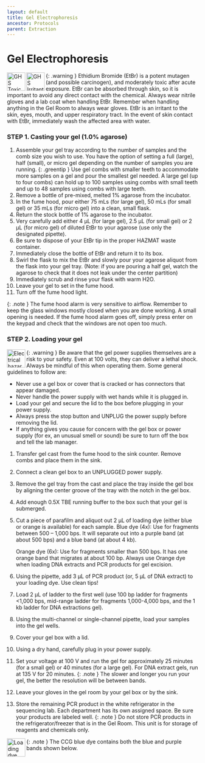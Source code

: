 ```yaml
---
layout: default
title: Gel Electrophoresis
ancestor: Protocols
parent: Extraction
---
```


# Gel Electrophoresis
{: .warning }
<img src='https://github.com/CCG-CAS/gh-pages/blob/main/assets/GHS-toxic.png?raw=true'
    alt="GHS Toxic" 
    width='48'
    align='left'>
<img src='https://github.com/CCG-CAS/gh-pages/blob/main/assets/GHS-irritant.png?raw=true'
    alt="GHS Irritant" 
    width='48'
    align='left'>
Ethidium Bromide (EtBr) is a potent mutagen (and possible carcinogen), and moderately toxic after acute exposure. EtBr can be absorbed through skin, so it is important to avoid any direct contact with the chemical. Always wear nitrile gloves and a lab coat when handling EtBr. Remember when handling anything in the Gel Room to always wear gloves. EtBr is an irritant to the skin, eyes, mouth, and upper respiratory tract. In the event of skin contact with EtBr, immediately wash the affected area with water.

### STEP 1. Casting your gel (1.0% agarose)

1. Assemble your gel tray according to the number of samples and the comb size you wish to use. You have the option of setting a full (large), half (small), or micro gel depending on the number of samples you are running.
    {: .greentip }
    Use gel combs with smaller teeth to accommodate more samples on a gel and pour the smallest gel needed. A large gel (up to four combs) can hold up to 100 samples using combs with small teeth and up to 48 samples using combs with large teeth.
2. Remove a bottle of pre-mixed, melted 1% agarose from the incubator.
3. In the fume hood, pour either 75 mLs (for large gel), 50 mLs (for small gel) or 35 mLs (for micro gel) into a clean, small flask.
4. Return the stock bottle of 1% agarose to the incubator.
5. Very carefully add either 4 µL (for large gel), 2.5 µL (for small gel) or 2 µL (for micro gel) of diluted EtBr to your agarose (use only the designated pipette).
6. Be sure to dispose of your EtBr tip in the proper HAZMAT waste container.
7. Immediately close the bottle of EtBr and return it to its box.
8. Swirl the flask to mix the EtBr and slowly pour your agarose aliquot from the flask into your gel tray. (Note: if you are pouring a half gel, watch the agarose to check that it does not leak under the center partition)
9. Immediately scrub and rinse your flask with warm H2O.
10. Leave your gel to set in the fume hood.
11. Turn off the fume hood light.

{: .note }
The fume hood alarm is very sensitive to airflow. Remember to keep the glass windows mostly closed when you are done working. A small opening is needed. If the fume hood alarm goes off, simply press enter on the keypad and check that the windows are not open too much.

### STEP 2. Loading your gel

{: .warning }
<img src='https://github.com/CCG-CAS/gh-pages/blob/main/assets/electrical.png?raw=true'
    alt="Electrical hazard" 
    width='48'
    align='left'>
Be aware that the gel power supplies themselves are a risk to your safety. Even at 100 volts, they can deliver a lethal shock. Always be mindful of this when operating them. Some general guidelines to follow are:
- Never use a gel box or cover that is cracked or has connectors that appear damaged.
- Never handle the power supply with wet hands while it is plugged in.
- Load your gel and secure the lid to the box before plugging in your power supply.
- Always press the stop button and UNPLUG the power supply before removing the lid.
- If anything gives you cause for concern with the gel box or power supply (for ex, an unusual smell or sound) be sure to turn off the box and tell the lab manager. 

1. Transfer gel cast from the fume hood to the sink counter. Remove combs and place them in the sink.
2. Connect a clean gel box to an UNPLUGGED power supply.
3. Remove the gel tray from the cast and place the tray inside the gel box by aligning the center groove of the tray with the notch in the gel box.
4. Add enough 0.5X TBE running buffer to the box such that your gel is submerged.
5. Cut a piece of parafilm and aliquot out 2 µL of loading dye (either blue or orange is available) for each sample.
    Blue dye (4x): Use for fragments between 500 – 1,000 bps. It will separate out into a purple band (at about 500 bps) and a blue band (at about 4 kb).

   Orange dye (6x): Use for fragments smaller than 500 bps. It has one orange band that migrates at about 100 bp. Always use Orange dye when loading DNA extracts and PCR products for gel excision.
6. Using the pipette, add 3 µL of PCR product (or, 5 µL of DNA extract) to your loading dye. Use clean tips!
7. Load 2 µL of ladder to the first well (use 100 bp ladder for fragments <1,000 bps, mid-range ladder for fragments 1,000-4,000 bps, and the 1 kb ladder for DNA extractions gel).
8. Using the multi-channel or single-channel pipette, load your samples into the gel wells.
9. Cover your gel box with a lid.
10. Using a dry hand, carefully plug in your power supply.
11. Set your voltage at 100 V and run the gel for approximately 25 minutes (for a small gel) or 40 minutes (for a large gel). For DNA extract gels, run at 135 V for 20 minutes.
    {: .note }
    The slower and longer you run your gel, the better the resolution will be between bands. 
12. Leave your gloves in the gel room by your gel box or by the sink.
13. Store the remaining PCR product in the white refrigerator in the sequencing lab. Each department has its own assigned space. Be sure your products are labeled well.
    {: .note }
    Do not store PCR products in the refrigerator/freezer that is in the Gel Room. This unit is for storage of reagents and chemicals only.

{: .note }
<img src='https://github.com/CCG-CAS/gh-pages/blob/main/assets/loading%20dye%20migration.png'
    alt="Loading dye bands" 
    width='48'
    align='left'>
The CCG blue dye contains both the blue and purple bands shown below.
